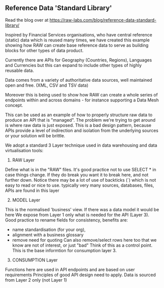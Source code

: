 ## Reference Data 'Standard Library'

Read the blog over at https://raw-labs.com/blog/reference-data-standard-library/

Inspired by Financial Services organisations, who have central reference (static) data 
which is reused many times, we have created this example showing how RAW can create
base reference data to serve as building blocks for other types of data product.

Currently there are APIs for Geography (Countries, Regions), Languages and Currencies but this can
expand to include other types of highly reusable data.

Data comes from a variety of authoritative data sources, well maintained open and free. (XML, CSV and TSV data)

Moreover this is being used to show how RAW can create a whole series of endpoints within and 
across domains - for instance supporting a Data Mesh concept. 


This can be used as an example of how to properly structure raw data to produce an API 
that is "managed". The problem we're trying to get around is where raw data is just exposed. 
This is a bad design pattern, because APIs provide a level of indirection and isolation 
from the underlying sources or your solution will be brittle.

We adopt a standard 3 Layer technique used in data warehousing and data virtualisation tools:

1. RAW Layer
    
Define what is in the "RAW" files.
It's good practice not to use SELECT * in case things change. 
If they do break you want it to break here, and not further down.
Notice there may be a lot of use of backticks (`) which is not easy to read or nice to use.
typically very many sources, databases, files, APIs are found in this layer

2. MODEL Layer

This is the normalised 'business' view. If there was a data model it would be here
We expose from Layer 1 only what is needed for the API (Layer 3). 
Good practice to rename fields for consistency, benefits are:
 - name standardisation (for your org), 
 - alignment with a business glossary
 - remove need for quoting
Can also remove/select rows here too that we know are not of interest, or just "bad"
Think of this as a control point.
This is the base informtion for consumption layer 3.

3. CONSUMPTION Layer

Functions here are used in API endpoints and are based on user requirements
Principles of good API design need to apply.
Data is sourced from Layer 2 only (not Layer 1)


